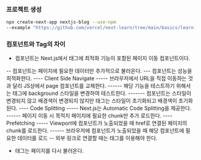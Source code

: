 ### 프로젝트 생성
```bash
npx create-next-app nextjs-blog --use-npm
--example "https://github.com/vercel/next-learn/tree/main/basics/learn-starter"
```

### <Link> 컴포넌트와 <a> Tag의 차이
- <Link> 컴포넌트는 Next.js에서 <a> 태그에 최적화 기능이 포함된 페이지 이동 컴포넌트이다.
-- <Link> 컴포넌트는 페이지에 필요한 데이터만 추가적으로 불러온다.
--- <Link> 컴포넌트는 성능을 최적화한다.
---- Client Side Navigate
----- 브라우저에서 URL을 직접 이동하는 것과 달리 JS상에서 page 컴포넌트를 교체한다.
------ 해당 기능을 테스트하기 위해서는 <body> 태그에 background 스타일을 변경하여 테스트한다.
------- <Link> 컴포넌트는 스타일이 변경되지 않고 배경색이 변경되지 않지만 <a> 태그는 스타일이 초기화되고 배경색이 초기화된다.
---- Code Splitting
----- Next.js는 Automatic Code Splitting을 제공한다.
------ 페이지 이동 시 목적지 페이지에 필요한 chunk만 추가 로드한다.
---- Prefetching
----- Viewport에 <Link> 컴포넌트가 노출되었을 때 href로 연결된 페이지의 chunk를 로드한다.
------ 브라우저에 <Link> 컴포넌트가 노출되었을 때 해당 컴포넌트에 필요한 데이터를 로드
-- 외부 링크로 연결할 때는 <a> 태그를 이용해야 한다.
- <a> 태그는 페이지를 다시 불러온다.

